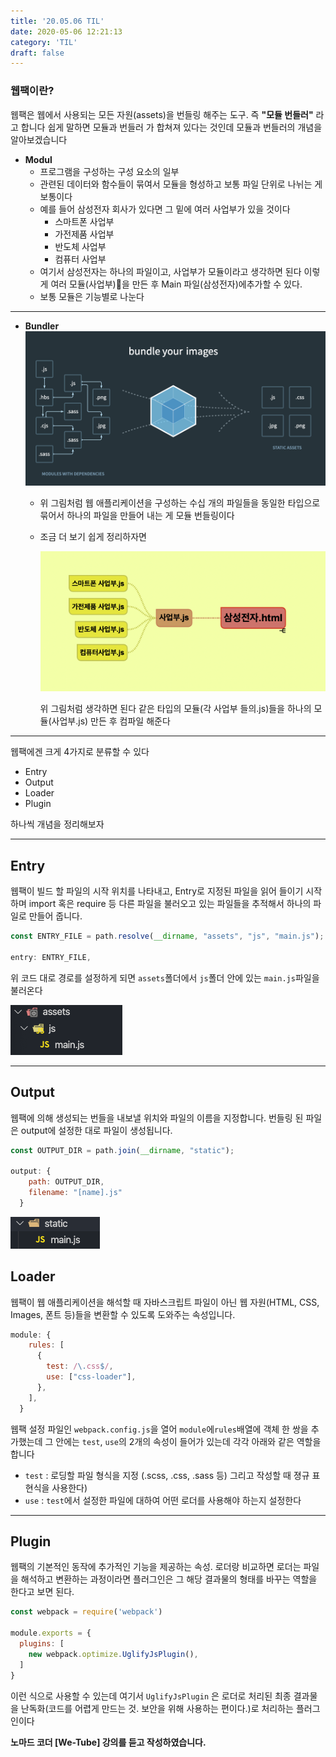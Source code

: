 ```yaml
---
title: '20.05.06 TIL'
date: 2020-05-06 12:21:13
category: 'TIL'
draft: false
---
```


### 웹팩이란?
웹팩은 웹에서 사용되는 모든 자원(assets)을 번들링 해주는 도구. 즉 __"모듈 번들러"__ 라고 합니다 쉽게 말하면 모듈과 번들러 가 합쳐져 있다는 것인데 모듈과 번들러의 개념을 알아보겠습니다

- **Modul**
  - 프로그램을 구성하는 구성 요소의 일부
  - 관련된 데이터와 함수들이 묶여서 모듈을 형성하고 보통 파일 단위로 나뉘는 게 보통이다
  - 예를 들어 삼성전자 회사가 있다면 그 밑에 여러 사업부가 있을 것이다
    - 스마트폰 사업부
    - 가전제품 사업부
    - 반도체 사업부
    - 컴퓨터 사업부
  - 여기서 삼성전자는 하나의 파일이고, 사업부가 모듈이라고 생각하면 된다 이렇게 여러 모듈(사업부)을 만든 후 Main 파일(삼성전자)에추가할 수 있다.
  - 보통 모듈은 기능별로 나눈다

***


- **Bundler**
![](./images/webpack.png)

  - 위 그림처럼 웹 애플리케이션을 구성하는 수십 개의 파일들을 동일한 타입으로 묶어서 하나의 파일을 만들어 내는 게 모듈 번들링이다


  - 조금 더 보기 쉽게 정리하자면 <br>


    ![](./images/bundler.png)


    위 그림처럼 생각하면 된다 같은 타입의 모듈(각 사업부 들의.js)들을 하나의 모듈(사업부.js) 만든 후 컴파일 해준다
    
***

웹팩에겐 크게 4가지로 분류할 수 있다

- Entry
- Output
- Loader
- Plugin

하나씩 개념을 정리해보자

***

## Entry

웹팩이 빌드 할 파일의 시작 위치를 나타내고, Entry로 지정된 파일을 읽어 들이기 시작하며 import 혹은 require 등 다른 파일을 불러오고 있는 파일들을 추적해서 하나의 파일로 만들어 줍니다.<br>

```js
const ENTRY_FILE = path.resolve(__dirname, "assets", "js", "main.js");

entry: ENTRY_FILE,
```

위 코드 대로 경로를 설정하게 되면 `assets`폴더에서 `js`폴더 안에 있는 `main.js`파일을 불러온다 <br>

![](./images/entry.png)

***

## Output

웹팩에 의해 생성되는 번들을 내보낼 위치와 파일의 이름을 지정합니다. 번들링 된 파일은 output에 설정한 대로 파일이 생성됩니다.

```js
const OUTPUT_DIR = path.join(__dirname, "static");

output: {
    path: OUTPUT_DIR,
    filename: "[name].js"
  }
```

![](./images/output.png)<br>

## Loader

웹팩이 웹 애플리케이션을 해석할 때 자바스크립트 파일이 아닌 웹 자원(HTML, CSS, Images, 폰트 등)들을 변환할 수 있도록 도와주는 속성입니다.

```js
module: {
    rules: [
      {
        test: /\.css$/,
        use: ["css-loader"],
      },
    ],
  }
```

웹팩 설정 파일인 `webpack.config.js`을 열어 `module`에`rules`배열에 객체 한 쌍을 추가했는데 그 안에는 `test`, `use`의 2개의 속성이 들어가 있는데 각각 아래와 같은 역할을 합니다 <br>

- `test` : 로딩할 파일 형식을 지정 (.scss, .css, .sass 등) 그리고 작성할 때 졍규 표현식을 사용한다)
- `use` : `test`에서 설정한 파일에 대하여 어떤 로더를 사용해야 하는지 설정한다

***

## Plugin

웹팩의 기본적인 동작에 추가적인 기능을 제공하는 속성. 로더랑 비교하면 로더는 파일을 해석하고 변환하는 과정이라면 플러그인은 그 해당 결과물의 형태를 바꾸는 역할을 한다고 보면 된다.

```js
const webpack = require('webpack')

module.exports = {
  plugins: [
    new webpack.optimize.UglifyJsPlugin(),
  ]
}
```

이런 식으로 사용할 수 있는데 여기서 `UglifyJsPlugin` 은 로더로 처리된 최종 결과물을 난독화(코드를 어렵게 만드는 것. 보안을 위해 사용하는 편이다.)로 처리하는 플러그인이다

**노마드 코더 [We-Tube] 강의를 듣고 작성하였습니다.**